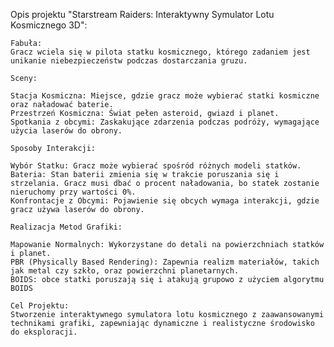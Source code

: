 Opis projektu "Starstream Raiders: Interaktywny Symulator Lotu Kosmicznego 3D":

    Fabuła:
    Gracz wciela się w pilota statku kosmicznego, którego zadaniem jest unikanie niebezpieczeństw podczas dostarczania gruzu.

    Sceny:

    Stacja Kosmiczna: Miejsce, gdzie gracz może wybierać statki kosmiczne oraz naładować baterie.
    Przestrzeń Kosmiczna: Świat pełen asteroid, gwiazd i planet.
    Spotkania z obcymi: Zaskakujące zdarzenia podczas podróży, wymagające użycia laserów do obrony.

    Sposoby Interakcji:

    Wybór Statku: Gracz może wybierać spośród różnych modeli statków.
    Bateria: Stan baterii zmienia się w trakcie poruszania się i strzelania. Gracz musi dbać o procent naładowania, bo statek zostanie nieruchomy przy wartości 0%.
    Konfrontacje z Obcymi: Pojawienie się obcych wymaga interakcji, gdzie gracz używa laserów do obrony.

    Realizacja Metod Grafiki:

    Mapowanie Normalnych: Wykorzystane do detali na powierzchniach statków i planet.
    PBR (Physically Based Rendering): Zapewnia realizm materiałów, takich jak metal czy szkło, oraz powierzchni planetarnych.
    BOIDS: obce statki poruszają się i atakują grupowo z użyciem algorytmu BOIDS

    Cel Projektu:
    Stworzenie interaktywnego symulatora lotu kosmicznego z zaawansowanymi technikami grafiki, zapewniając dynamiczne i realistyczne środowisko do eksploracji.
